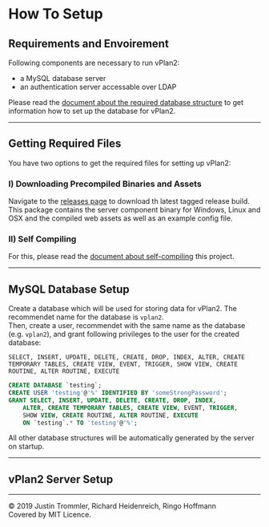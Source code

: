 # How To Setup

## Requirements and Envoirement

Following components are necessary to run vPlan2:
- a MySQL database server
- an authentication server accessable over LDAP

Please read the [document about the required database structure](database-structure.md) to get information how to set up the database for vPlan2.

---

## Getting Required Files

You have two options to get the required files for setting up vPlan2:

### I) Downloading Precompiled Binaries and Assets

Navigate to the [releases page](https://github.com/zekroTJA/vplan2019/releases) to download th latest tagged release build. This package contains the server component binary for Windows, Linux and OSX and the compiled web assets as well as an example config file.

### II) Self Compiling

For this, please read the [document about self-compiling](build.md) this project.

---

## MySQL Database Setup

Create a database which will be used for storing data for vPlan2. The recommendet name for the database is `vplan2`.  
Then, create a user, recommendet with the same name as the database (e.g. `vplan2`), and grant following privileges to the user for the created database:

```
SELECT, INSERT, UPDATE, DELETE, CREATE, DROP, INDEX, ALTER, CREATE TEMPORARY TABLES, CREATE VIEW, EVENT, TRIGGER, SHOW VIEW, CREATE ROUTINE, ALTER ROUTINE, EXECUTE
```

```sql
CREATE DATABASE `testing`;
CREATE USER 'testing'@'%' IDENTIFIED BY 'someStrongPassword';
GRANT SELECT, INSERT, UPDATE, DELETE, CREATE, DROP, INDEX, 
    ALTER, CREATE TEMPORARY TABLES, CREATE VIEW, EVENT, TRIGGER, 
    SHOW VIEW, CREATE ROUTINE, ALTER ROUTINE, EXECUTE 
    ON `testing`.* TO 'testing'@'%';
```

All other database structures will be automatically generated by the server on startup.

---

## vPlan2 Server Setup



---

© 2019 Justin Trommler, Richard Heidenreich, Ringo Hoffmann  
Covered by MIT Licence.